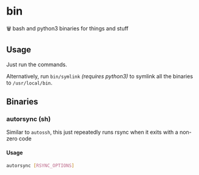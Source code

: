 # bin

🗑️ bash and python3 binaries for things and stuff

## Usage

Just run the commands.

Alternatively, run `bin/symlink` _(requires python3)_ to symlink all the binaries to `/usr/local/bin`.

## Binaries

### autorsync (sh)

Similar to `autossh`, this just repeatedly runs rsync when it exits with a non-zero code

#### Usage

```bash
autorsync [RSYNC_OPTIONS]
```
